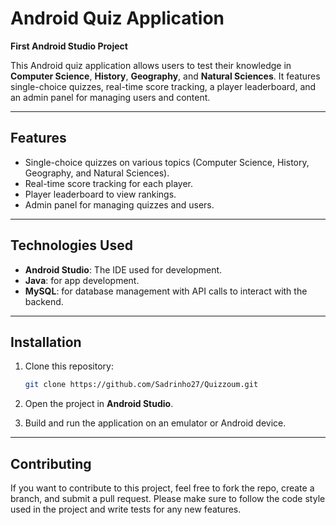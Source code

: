 # Android Quiz Application

**First Android Studio Project**

This Android quiz application allows users to test their knowledge in **Computer Science**, **History**, **Geography**, and **Natural Sciences**. It features single-choice quizzes, real-time score tracking, a player leaderboard, and an admin panel for managing users and content.

---

## Features

- Single-choice quizzes on various topics (Computer Science, History, Geography, and Natural Sciences).
- Real-time score tracking for each player.
- Player leaderboard to view rankings.
- Admin panel for managing quizzes and users.
  
---

## Technologies Used

- **Android Studio**: The IDE used for development.
- **Java**: for app development.
- **MySQL**: for database management with API calls to interact with the backend.

---

## Installation

1. Clone this repository:

    ```bash
    git clone https://github.com/Sadrinho27/Quizzoum.git
    ```

2. Open the project in **Android Studio**.

3. Build and run the application on an emulator or Android device.

---

## Contributing

If you want to contribute to this project, feel free to fork the repo, create a branch, and submit a pull request. Please make sure to follow the code style used in the project and write tests for any new features.

